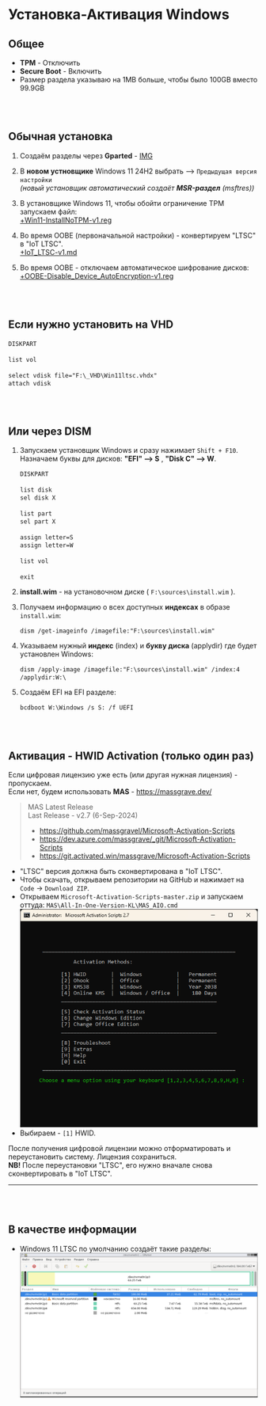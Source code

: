 # Установка-Активация Windows

## Общее
- **TPM** - Отключить
- **Secure Boot** - Включить
- Размер раздела указываю на 1MB больше, чтобы было 100GB вместо 99.9GB



<br /><br />
## Обычная установка
1. Создаём разделы через **Gparted** - [IMG](i/004.jpg)

2. В **новом устновщике** Windows 11 24H2 выбрать --> `Предыдущая версия настройки`  
   *(новый установщик автоматический создаёт **MSR-раздел** (msftres))*

3. В установщике Windows 11, чтобы обойти ограничение TPM запускаем файл:  
   [+Win11-InstallNoTPM-v1.reg](+Win11-InstallNoTPM-v1.reg)

4. Во время OOBE (первоначальной настройки) - конвертируем "LTSC" в "IoT LTSC".  
   [+IoT_LTSC-v1.md](+IoT_LTSC-v1.md)

5. Во время OOBE - отключаем автоматическое шифрование дисков:  
   [+OOBE-Disable_Device_AutoEncryption-v1.reg](+OOBE-Disable_Device_AutoEncryption-v1.reg)





<br /><br />
## Если нужно установить на **VHD**
```
DISKPART

list vol

select vdisk file="F:\_VHD\Win11ltsc.vhdx"
attach vdisk
```





<br /><br />
## Или через DISM

1. Запускаем установщик Windows и сразу нажимает `Shift + F10`.  
   Назначаем буквы для дисков: **"EFI" --> S** , **"Disk C" --> W**.
   ```
   DISKPART
   
   list disk
   sel disk X
   
   list part
   sel part X
   
   assign letter=S
   assign letter=W
   
   list vol
   
   exit
   ```

2. **install.wim** - на установочном диске ( `F:\sources\install.wim` ).
   
3. Получаем информацию о всех доступных **индексах** в образе `install.wim`:
   ```
   dism /get-imageinfo /imagefile:"F:\sources\install.wim"
   ```

4. Указываем нужный **индекс** (index) и **букву диска** (applydir) где будет установлен Windows:
   ```
   dism /apply-image /imagefile:"F:\sources\install.wim" /index:4 /applydir:W:\
   ```

5. Создаём EFI на EFI разделе:
   ```
   bcdboot W:\Windows /s S: /f UEFI
   ```








<br /><br />
## Активация - HWID Activation (только один раз)
Если цифровая лицензию уже есть (или другая нужная лицензия) - пропускаем.  
Если нет, будем использовать **MAS** - https://massgrave.dev/

> MAS Latest Release  
> Last Release - v2.7 (6-Sep-2024)
> - https://github.com/massgravel/Microsoft-Activation-Scripts
> - https://dev.azure.com/massgrave/_git/Microsoft-Activation-Scripts
> - https://git.activated.win/massgrave/Microsoft-Activation-Scripts

- "LTSC" версия должна быть сконвертирована в "IoT LTSC".
- Чтобы скачать, открываем репозитории на GitHub и нажимает на `Code` → `Download ZIP`.
- Открываем `Microsoft-Activation-Scripts-master.zip` и запускаем оттуда: `MAS\All-In-One-Version-KL\MAS_AIO.cmd`  
  ![img](i/002.png)
- Выбираем - `[1]` HWID.

После получения цифровой лицензии можно отформатировать и переустановить систему. Лицензия сохраниться.  
**NB!** После переустановки "LTSC", его нужно вначале снова сконвертировать в "IoT LTSC".





*****************************************************
<br /><br />


## В качестве информации

- Windows 11 LTSC по умолчанию создаёт такие разделы:  
  ![img](i/001.png)













